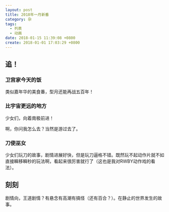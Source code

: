 ```yaml
---
layout: post
title: 2018年一月新番
category: 杂
tags:
  - 列表
  - 动画
date: 2018-01-15 11:39:08 +0800
create: 2018-01-01 17:03:29 +0800
---
```


## 追！

### 卫宫家今天的饭

类似嘉年华的美食番，型月还能再战五百年！

### 比宇宙更远的地方

少女们，向着南极前进！

啊，你问我怎么去？当然是游过去了。

### 刀使巫女

少女们玩刀的故事，剧情进展好快，但是玩刀逼格不错。既然玩不起动作片就不如直接瞬移瞬秒的玩法啊，看起来很厉害就行了（这也是我对RWBY动作戏的看法）。

## 刻刻

剧情向，王道剧情？有悬念有高潮有搞怪（还有百合？）。在静止的世界发生的故事。